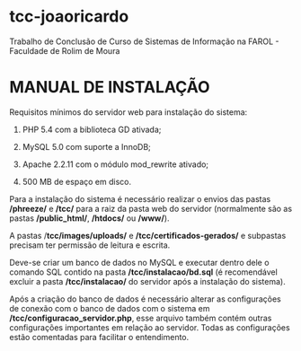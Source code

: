 # tcc-joaoricardo
Trabalho de Conclusão de Curso de Sistemas de Informação na FAROL - Faculdade de Rolim de Moura

MANUAL DE INSTALAÇÃO
====================

Requisitos mínimos do servidor web para instalação do sistema:

1. PHP 5.4 com a biblioteca GD ativada;

2. MySQL 5.0 com suporte a InnoDB;

3. Apache 2.2.11 com o módulo mod\_rewrite ativado;

4. 500 MB de espaço em disco.

Para a instalação do sistema é necessário realizar o envios das pastas **/phreeze/** e **/tcc/** para a raiz da pasta web do servidor (normalmente são as pastas **/public\_html/**, **/htdocs/** ou **/www/**).

A pastas /**tcc/images/uploads/** e **/tcc/certificados-gerados/** e subpastas precisam ter permissão de leitura e escrita.

Deve-se criar um banco de dados no MySQL e executar dentro dele o comando SQL contido na pasta **/tcc/instalacao/bd.sql** (é recomendável excluir a pasta **/tcc/instalacao/** do servidor após a instalação do sistema).

Após a criação do banco de dados é necessário alterar as configurações de conexão com o banco de dados com o sistema em **/tcc/configuracao\_servidor.php**, esse arquivo também contém outras configurações importantes em relação ao servidor. Todas as configurações estão comentadas para facilitar o entendimento.
